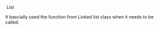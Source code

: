 ​                                                                                               List

It bascially used the function from Linked list class when it needs to be called.